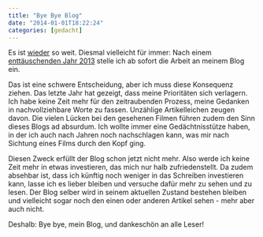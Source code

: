 ```yaml
---
title: "Bye Bye Blog"
date: "2014-01-01T18:22:24"
categories: [gedacht]
---
```


Es ist [wieder](/2010/05/31/blogpause/) so weit. Diesmal vielleicht für immer: Nach einem [enttäuschenden Jahr 2013](/2014/01/01/mein-jahr-2013-in-zahlen/) stelle ich ab sofort die Arbeit an meinem Blog ein.

Das ist eine schwere Entscheidung, aber ich muss diese Konsequenz ziehen. Das letzte Jahr hat gezeigt, dass meine Prioritäten sich verlagern. Ich habe keine Zeit mehr für den zeitraubenden Prozess, meine Gedanken in nachvollziehbare Worte zu fassen. Unzählige Artikelleichen zeugen davon. Die vielen Lücken bei den gesehenen Filmen führen zudem den Sinn dieses Blogs ad absurdum. Ich wollte immer eine Gedächtnisstütze haben, in der ich auch nach Jahren noch nachschlagen kann, was mir nach Sichtung eines Films durch den Kopf ging. 

Diesen Zweck erfüllt der Blog schon jetzt nicht mehr. Also werde ich keine Zeit mehr in etwas investieren, das mich nur halb zufriedenstellt. Da zudem absehbar ist, dass ich künftig noch weniger in das Schreiben investieren kann, lasse ich es lieber bleiben und versuche dafür mehr zu sehen und zu lesen. Der Blog selber wird in seinem aktuellen Zustand bestehen bleiben und vielleicht sogar noch den einen oder anderen Artikel sehen - mehr aber auch nicht.

Deshalb: Bye bye, mein Blog, und dankeschön an alle Leser!
